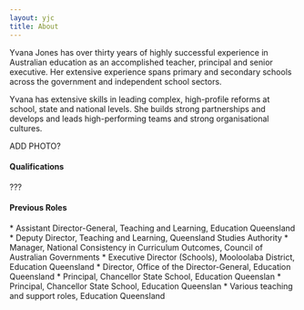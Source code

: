 ```yaml
---
layout: yjc
title: About
---
```

Yvana Jones has over thirty years of highly successful experience in Australian education as an accomplished teacher, principal and senior executive. Her extensive experience spans primary and secondary schools across the government and independent school sectors.
 
Yvana has extensive skills in leading complex, high-profile reforms at school, state and national levels. She builds strong partnerships and develops and leads high-performing teams and strong organisational cultures.

ADD PHOTO?

<h4>Qualifications</h4>
???

<h4>Previous Roles</h4>
*	Assistant Director-General, Teaching and Learning, Education Queensland
*	Deputy Director, Teaching and Learning, Queensland Studies Authority
*	Manager, National Consistency in Curriculum Outcomes, Council of Australian Governments
*	Executive Director (Schools), Mooloolaba District, Education Queensland
*	Director, Office of the Director-General, Education Queensland
*	Principal, Chancellor State School, Education Queenslan
*	Principal, Chancellor State School, Education Queenslan
*	Various teaching and support roles, Education Queensland
